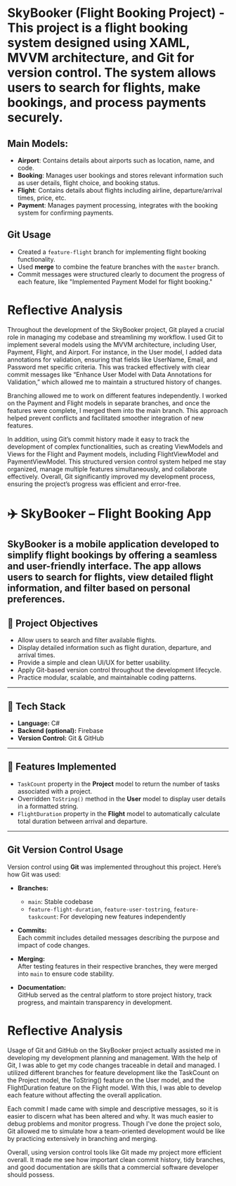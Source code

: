 # SkyBooker (Flight Booking Project) - This project is a flight booking system designed using XAML, MVVM architecture, and Git for version control. The system allows users to search for flights, make bookings, and process payments securely.
## Main Models:
- **Airport**: Contains details about airports such as location, name, and code.
- **Booking**: Manages user bookings and stores relevant information such as user details, flight choice, and booking status.
- **Flight**: Contains details about flights including airline, departure/arrival times, price, etc.
- **Payment**: Manages payment processing, integrates with the booking system for confirming payments.
## Git Usage
- Created a `feature-flight` branch for implementing flight booking functionality.
- Used **merge** to combine the feature branches with the `master` branch.
- Commit messages were structured clearly to document the progress of each feature, like "Implemented Payment Model for flight booking."
# Reflective Analysis

Throughout the development of the SkyBooker project, Git played a crucial role in managing my codebase and streamlining my workflow. I used Git to implement several models using the MVVM architecture, including User, Payment, Flight, and Airport. For instance, in the User model, I added data annotations for validation, ensuring that fields like UserName, Email, and Password met specific criteria. This was tracked effectively with clear commit messages like “Enhance User Model with Data Annotations for Validation,” which allowed me to maintain a structured history of changes.

Branching allowed me to work on different features independently. I worked on the Payment and Flight models in separate branches, and once the features were complete, I merged them into the main branch. This approach helped prevent conflicts and facilitated smoother integration of new features.

In addition, using Git’s commit history made it easy to track the development of complex functionalities, such as creating ViewModels and Views for the Flight and Payment models, including FlightViewModel and PaymentViewModel. This structured version control system helped me stay organized, manage multiple features simultaneously, and collaborate effectively. Overall, Git significantly improved my development process, ensuring the project’s progress was efficient and error-free.






# ✈️ SkyBooker – Flight Booking App

SkyBooker is a mobile application developed to simplify flight bookings by offering a seamless and user-friendly interface. The app allows users to search for flights, view detailed flight information, and filter based on personal preferences.
---

## 📌 Project Objectives

- Allow users to search and filter available flights.
- Display detailed information such as flight duration, departure, and arrival times.
- Provide a simple and clean UI/UX for better usability.
- Apply Git-based version control throughout the development lifecycle.
- Practice modular, scalable, and maintainable coding patterns.
---

## 🧰 Tech Stack

- **Language:** C#
- **Backend (optional):** Firebase
- **Version Control:** Git & GitHub

---

## 🔧 Features Implemented

- `TaskCount` property in the **Project** model to return the number of tasks associated with a project.
- Overridden `ToString()` method in the **User** model to display user details in a formatted string.
- `FlightDuration` property in the **Flight** model to automatically calculate total duration between arrival and departure.

---

## Git Version Control Usage

Version control using **Git** was implemented throughout this project. Here’s how Git was used:

- **Branches:**  
  - `main`: Stable codebase  
  - `feature-flight-duration`, `feature-user-tostring`, `feature-taskcount`: For developing new features independently

- **Commits:**  
  Each commit includes detailed messages describing the purpose and impact of code changes.

- **Merging:**  
  After testing features in their respective branches, they were merged into `main` to ensure code stability.

- **Documentation:**  
  GitHub served as the central platform to store project history, track progress, and maintain transparency in development.

# Reflective Analysis
Usage of Git and GitHub on the SkyBooker project actually assisted me in developing my development planning and management. With the help of Git, I was able to get my code changes traceable in detail and managed. I utilized different branches for feature development like the TaskCount on the Project model, the ToString() feature on the User model, and the FlightDuration feature on the Flight model. With this, I was able to develop each feature without affecting the overall application.

Each commit I made came with simple and descriptive messages, so it is easier to discern what has been altered and why. It was much easier to debug problems and monitor progress. Though I've done the project solo, Git allowed me to simulate how a team-oriented development would be like by practicing extensively in branching and merging.

Overall, using version control tools like Git made my project more efficient overall. It made me see how important clean commit history, tidy branches, and good documentation are skills that a commercial software developer should possess.

